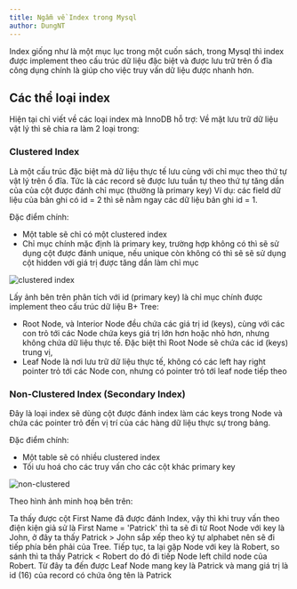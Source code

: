 ```yaml
---
title: Ngẫm về Index trong Mysql
author: DungNT
---
```


Index giống như là một mục lục trong một cuốn sách, trong Mysql thì index được implement theo cấu trúc dữ liệu đặc biệt và được lưu trữ trên ổ đĩa công dụng chính là giúp cho việc truy vấn dữ liệu được nhanh hơn.


## Các thể loại index

Hiện tại chỉ viết về các loại index mà InnoDB hỗ trợ:
Về mặt lưu trữ dữ liệu vật lý thì sẽ chia ra làm 2 loại trong: 

### Clustered Index

Là một cấu trúc đặc biệt mà dữ liệu thực tế lưu cùng với chỉ mục theo thứ tự vật lý trên ổ đĩa. Tức là các record sẽ được lưu tuần tự theo thứ tự tăng dần của của cột được đánh chỉ mục (thường là primary key) Ví dụ: các field dữ liệu của bản ghi có id = 2 thì sẽ nằm ngay các dữ liệu bản ghi id = 1. 

Đặc điểm chính:
+ Một table sẽ chỉ có một clustered index
+ Chỉ mục chính mặc định là primary key, trường hợp không có thì sẽ sử dụng cột được đánh unique, nếu unique còn không có thì sẽ sẽ sử dụng cột hidden với giá trị được tăng dần làm chỉ mục

![clustered index](https://vladmihalcea.com/wp-content/uploads/2021/04/ClusteredIndexTable.png)

Lấy ảnh bên trên phân tích với id (primary key) là chỉ mục chính được implement theo cấu trúc dữ liệu B+ Tree:

- Root Node, và Interior Node đều chứa các giá trị id (keys), cùng với các con trỏ tới các Node chứa keys giá trị lớn hơn hoặc nhỏ hơn, nhưng không chứa dữ liệu thực tế. Đặc biệt thì Root Node sẽ chứa các id (keys) trung vị,
- Leaf Node là nơi lưu trữ dữ liệu thực tế, không có các left hay right pointer trỏ tới các Node con, nhưng có pointer trỏ tới leaf node tiếp theo

### Non-Clustered Index (Secondary Index)

Đây là loại index sẽ dùng cột được đánh index làm các keys trong Node và chứa các pointer trỏ đến vị trí của các hàng dữ liệu thực sự trong bảng. 

Đặc điểm chính:
+ Một table sẽ có nhiều clustered index
+ Tối ưu hoá cho các truy vấn cho các cột khác primary key

![non-clustered](https://vladmihalcea.com/wp-content/uploads/2021/04/ClusteredIndexSecondaryIndex.png)

Theo hình ảnh minh hoạ bên trên:

Ta thấy được cột First Name đã được đánh Index, vậy thì khi truy vấn theo điện kiện giả sử là First Name = 'Patrick' thì ta sẽ đi từ Root Node với key là John, ở đây ta thấy Patrick > John sắp xếp theo ký tự alphabet nên sẽ đi tiếp phía bên phải của Tree. Tiếp tục, ta lại gặp Node với key là Robert, so sánh thì ta thấy Patrick < Robert do đó đi tiếp Node left child node của Robert. Từ đây ta đến được Leaf Node mang key là Patrick và mang giá trị là id (16) của record có chứa ông tên là Patrick






